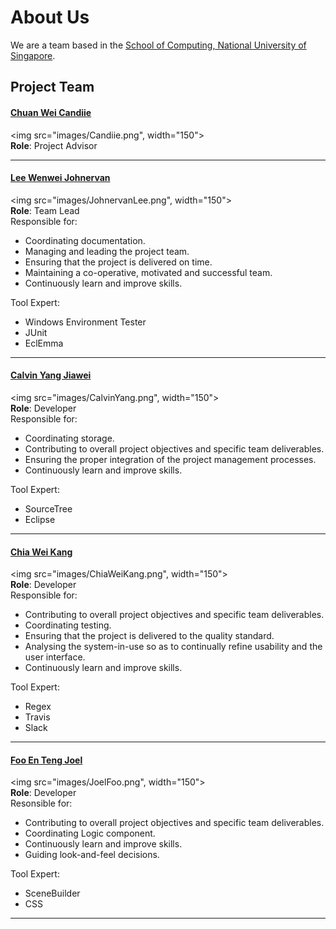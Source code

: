 # About Us

We are a team based in the [School of Computing, National University of Singapore](http://www.comp.nus.edu.sg).

## Project Team

#### [Chuan Wei Candiie](https://github.com/Candiie) <br>
<img src="images/Candiie.png", width="150"><br>
**Role**: Project Advisor

----- 

#### [Lee Wenwei Johnervan](http://github.com/johnervan) <br>
<img src="images/JohnervanLee.png", width="150"><br>
**Role**: Team Lead <br>
Responsible for:
* Coordinating documentation.
* Managing and leading the project team.
* Ensuring that the project is delivered on time.
* Maintaining a co-operative, motivated and successful team.
* Continuously learn and improve skills.

Tool Expert:
* Windows Environment Tester
* JUnit
* EclEmma

-----

#### [Calvin Yang Jiawei](http://github.com/origiri) <br>
<img src="images/CalvinYang.png", width="150"><br>
**Role**: Developer <br>
Responsible for:
* Coordinating storage.
* Contributing to overall project objectives and specific team deliverables.
* Ensuring the proper integration of the project management processes.
* Continuously learn and improve skills.

Tool Expert:
* SourceTree
* Eclipse

-----

#### [Chia Wei Kang](http://github.com/weikangchia) <br>
<img src="images/ChiaWeiKang.png", width="150"><br>
**Role**: Developer <br>
Responsible for:
* Contributing to overall project objectives and specific team deliverables.
* Coordinating testing.
* Ensuring that the project is delivered to the quality standard.
* Analysing the system-in-use so as to continually refine usability and the user interface.
* Continuously learn and improve skills.

Tool Expert:
* Regex
* Travis
* Slack

-----

#### [Foo En Teng Joel](http://github.com/jaeoheeail) <br>
<img src="images/JoelFoo.png", width="150"><br>
**Role**: Developer <br>
Resonsible for:
* Contributing to overall project objectives and specific team deliverables.
* Coordinating Logic component.
* Continuously learn and improve skills.
* Guiding look-and-feel decisions.

Tool Expert:
* SceneBuilder
* CSS

 -----
